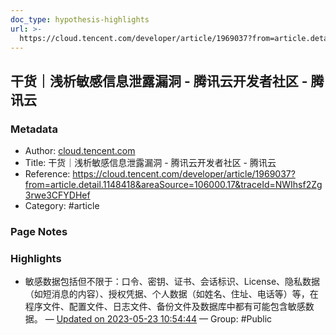 ```yaml
---
doc_type: hypothesis-highlights
url: >-
  https://cloud.tencent.com/developer/article/1969037?from=article.detail.1148418&areaSource=106000.17&traceId=NWIhsf2Zg3rwe3CFYDHef
---
```


## 干货｜浅析敏感信息泄露漏洞 - 腾讯云开发者社区 - 腾讯云

### Metadata

- Author: [cloud.tencent.com]()
- Title: 干货｜浅析敏感信息泄露漏洞 - 腾讯云开发者社区 - 腾讯云
- Reference: <https://cloud.tencent.com/developer/article/1969037?from=article.detail.1148418&areaSource=106000.17&traceId=NWIhsf2Zg3rwe3CFYDHef>
- Category: #article

### Page Notes

### Highlights

- 敏感数据包括但不限于：口令、密钥、证书、会话标识、License、隐私数据（如短消息的内容）、授权凭据、个人数据（如姓名、住址、电话等）等，在程序文件、配置文件、日志文件、备份文件及数据库中都有可能包含敏感数据。 — [Updated on 2023-05-23 10:54:44](https://hyp.is/LBSCMPkVEe2_AisxzNehDw/cloud.tencent.com/developer/article/1969037?from=article.detail.1148418&areaSource=106000.17&traceId=NWIhsf2Zg3rwe3CFYDHef) — Group: #Public
